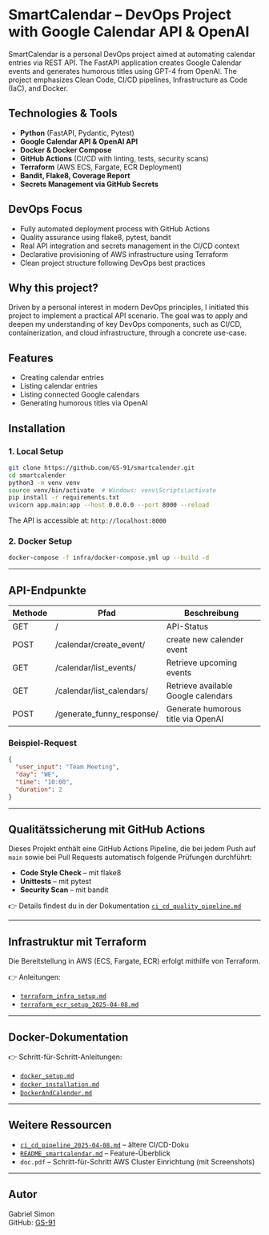 # SmartCalendar – DevOps Project with Google Calendar API & OpenAI

SmartCalendar is a personal DevOps project aimed at automating calendar entries via REST API. The FastAPI application creates Google Calendar events and generates humorous titles using GPT-4 from OpenAI. The project emphasizes Clean Code, CI/CD pipelines, Infrastructure as Code (IaC), and Docker.

## Technologies & Tools

- **Python** (FastAPI, Pydantic, Pytest)  
- **Google Calendar API & OpenAI API**  
- **Docker & Docker Compose**  
- **GitHub Actions** (CI/CD with linting, tests, security scans)  
- **Terraform** (AWS ECS, Fargate, ECR Deployment)  
- **Bandit, Flake8, Coverage Report**  
- **Secrets Management via GitHub Secrets**

## DevOps Focus

- Fully automated deployment process with GitHub Actions  
- Quality assurance using flake8, pytest, bandit  
- Real API integration and secrets management in the CI/CD context  
- Declarative provisioning of AWS infrastructure using Terraform  
- Clean project structure following DevOps best practices

## Why this project?

Driven by a personal interest in modern DevOps principles, I initiated this project to implement a practical API scenario. The goal was to apply and deepen my understanding of key DevOps components, such as CI/CD, containerization, and cloud infrastructure, through a concrete use-case.

## Features

- Creating calendar entries
- Listing calendar entries
- Listing connected Google calendars
- Generating humorous titles via OpenAI

## Installation

### 1. Local Setup

```bash
git clone https://github.com/GS-91/smartcalender.git
cd smartcalender
python3 -m venv venv
source venv/bin/activate  # Windows: venv\Scripts\activate
pip install -r requirements.txt
uvicorn app.main:app --host 0.0.0.0 --port 8000 --reload
```

The API is accessible at: `http://localhost:8000`

### 2. Docker Setup

```bash
docker-compose -f infra/docker-compose.yml up --build -d
```

---

## API-Endpunkte

| Methode | Pfad                        | Beschreibung                                |
|--------|-----------------------------|---------------------------------------------|
| GET    | /                           | API-Status                                  |
| POST   | /calendar/create_event/     | create new calender event                    |
| GET    | /calendar/list_events/      | Retrieve upcoming events                  |
| GET    | /calendar/list_calendars/   | Retrieve available Google calendars          |
| POST   | /generate_funny_response/   | Generate humorous title via OpenAI       |

### Beispiel-Request

```json
{
  "user_input": "Team Meeting",
  "day": "WE",
  "time": "10:00",
  "duration": 2
}
```

---

## Qualitätssicherung mit GitHub Actions

Dieses Projekt enthält eine GitHub Actions Pipeline, die bei jedem Push auf `main` sowie bei Pull Requests automatisch folgende Prüfungen durchführt:

- **Code Style Check** – mit flake8
- **Unittests** – mit pytest
- **Security Scan** – mit bandit

👉 Details findest du in der Dokumentation [`ci_cd_quality_pipeline.md`](docs/ci_cd_quality_pipeline.md)

---

## Infrastruktur mit Terraform

Die Bereitstellung in AWS (ECS, Fargate, ECR) erfolgt mithilfe von Terraform.

👉 Anleitungen:
- [`terraform_infra_setup.md`](docs/terraform_infra_setup.md)
- [`terraform_ecr_setup_2025-04-08.md`](docs/terraform_ecr_setup_2025-04-08.md)

---

## Docker-Dokumentation

👉 Schritt-für-Schritt-Anleitungen:
- [`docker_setup.md`](docs/docker_setup.md)
- [`docker_installation.md`](docs/docker_installation.md)
- [`DockerAndCalender.md`](docs/DockerAndCalender.md)

---

## Weitere Ressourcen

- [`ci_cd_pipeline_2025-04-08.md`](docs/ci_cd_pipeline_2025-04-08.md) – ältere CI/CD-Doku
- [`README_smartcalendar.md`](docs/README_smartcalendar.md) – Feature-Überblick
- `doc.pdf` – Schritt-für-Schritt AWS Cluster Einrichtung (mit Screenshots)

---

## Autor

Gabriel Simon  
GitHub: [GS-91](https://github.com/GS-91)
